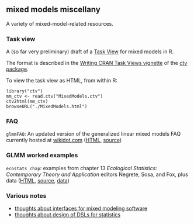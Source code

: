 ## mixed models miscellany

A variety of mixed-model-related resources.

### Task view

A (so far very preliminary) draft of a [Task View](http://cran.r-project.org/web/views/) for mixed models in R.

The format is described in the [Writing CRAN Task Views vignette](http://cran.r-project.org/web/packages/ctv/vignettes/ctv-howto.pdf) of the [ctv package](http://cran.r-project.org/web/packages/ctv/index.html).

To view the task view as HTML, from within R:
```
library("ctv")
mm_ctv <- read.ctv("MixedModels.ctv")
ctv2html(mm_ctv)
browseURL("./MixedModels.html")
```

### FAQ

`glmmFAQ`: An updated version of the generalized linear mixed models FAQ currently hosted at [wikidot.com](http://glmm.wikidot.com/faq) ([HTML](https://htmlpreview.github.io/?https://rawgit.com/bbolker/mixedmodels-misc/master/glmmFAQ.html), [source](glmmFAQ.rmd))


### GLMM worked examples

`ecostats_chap`: examples from chapter 13  *Ecological Statistics: Contemporary Theory and Application*  editors Negrete, Sosa, and Fox, plus data ([HTML](https://htmlpreview.github.io/?https://rawgit.com/bbolker/mixedmodels-misc/master/ecostats_chap.html), [source](ecostats_chap.rmd), [data](data))

### Various notes

- [thoughts about interfaces for mixed modeling software](mixed_interface.rmd)
- [thoughts about design of DSLs for statistics](stats_design.md)
